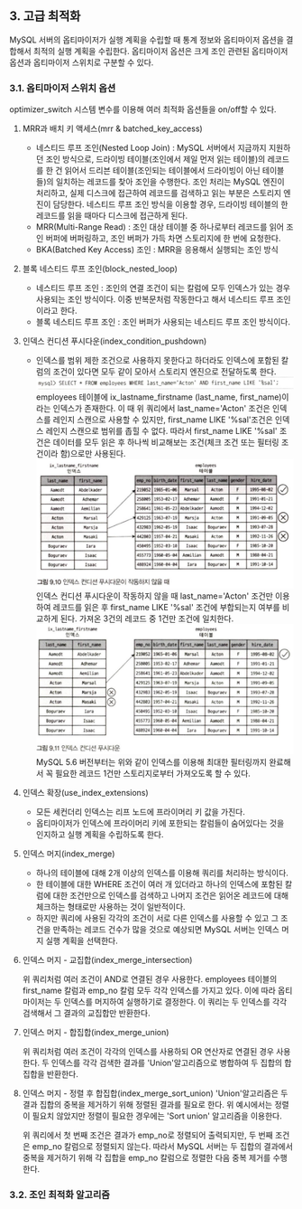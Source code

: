 ## 3. 고급 최적화
MySQL 서버의 옵티마이저가 실행 계획을 수립할 때 통계 정보와 옵티마이저 옵션을 결합해서 최적의 실행 계획을 수립한다. 
옵티마이저 옵션은 크게 조인 관련된 옵티마이저 옵션과 옵티마이저 스위치로 구분할 수 있다.

### 3.1. 옵티마이저 스위치 옵션
optimizer_switch 시스템 변수를 이용해 여러 최적화 옵션들을 on/off할 수 있다.

1. MRR과 배치 키 액세스(mrr & batched_key_access)
	- 네스티드 루프 조인(Nested Loop Join) : MySQL 서버에서 지금까지 지원하던 조인 방식으로, 드라이빙 테이블(조인에서 제일 먼저 읽는 테이블)의 레코드를 한 건 읽어서 드리븐 테이블(조인되는 테이블에서 드라이빙이 아닌 테이블들)의 일치하는 레코드를 찾아 조인을 수행한다.
조인 처리는 MySQL 엔진이 처리하고, 실제 디스크에 접근하여 레코드를 검색하고 읽는 부분은 스토리지 엔진이 담당한다.
네스티드 루프 조인 방식을 이용할 경우, 드라이빙 테이블의 한 레코드를 읽을 때마다 디스크에 접근하게 된다.
	- MRR(Multi-Range Read) : 조인 대상 테이블 중 하나로부터 레코드를 읽어 조인 버퍼에 버퍼링하고, 조인 버퍼가 가득 차면 스토리지에 한 번에 요청한다.
	- BKA(Batched Key Access) 조인 : MRR을 응용해서 실행되는 조인 방식

2. 블록 네스티드 루프 조인(block_nested_loop)
	- 네스티드 루프 조인 : 조인의 연결 조건이 되는 칼럼에 모두 인덱스가 있는 경우 사용되는 조인 방식이다. 이중 반복문처럼 작동한다고 해서 네스티드 루프 조인이라고 한다.
	- 블록 네스티드 루프 조인 : 조인 버퍼가 사용되는 네스티드 루프 조인 방식이다.

3. 인덱스 컨디션 푸시다운(index_condition_pushdown)
	- 인덱스를 범위 제한 조건으로 사용하지 못한다고 하더라도 인덱스에 포함된 칼럼의 조건이 있다면 모두 같이 모아서 스토리지 엔진으로 전달하도록 한다.
	![alt text](./img/image3_1.png)
	employees 테이블에 ix_lastname_firstname (last_name, first_name)이라는 인덱스가 존재한다.
	이 때 위 쿼리에서 last_name='Acton' 조건은 인덱스를 레인지 스캔으로 사용할 수 있지만, first_name LIKE '%sal'조건은 인덱스 레인지 스캔으로 범위를 좁힐 수 없다. 따라서 first_name LIKE '%sal' 조건은 데이터를 모두 읽은 후 하나씩 비교해보는 조건(체크 조건 또는 필터링 조건이라 함)으로만 사용된다.
	![alt text](./img/image3_2.png)
	인덱스 컨디션 푸시다운이 작동하지 않을 때 last_name='Acton' 조건만 이용하여 레코드를 읽은 후 first_name LIKE '%sal' 조건에 부합되는지 여부를 비교하게 된다. 가져온 3건의 레코드 중 1건만 조건에 일치한다.
	![alt text](./img/image3_3.png)
	MySQL 5.6 버전부터는 위와 같이 인덱스를 이용해 최대한 필터링까지 완료해서 꼭 필요한 레코드 1건만 스토리지로부터 가져오도록 할 수 있다.
	
4. 인덱스 확장(use_index_extensions)
	- 모든 세컨더리 인덱스는 리프 노드에 프라이머리 키 값을 가진다.
	- 옵티마이저가 인덱스에 프라이머리 키에 포한되는 칼럼들이 숨어있다는 것을 인지하고 실행 계획을 수립하도록 한다.
   
5. 인덱스 머지(index_merge)
	- 하나의 테이블에 대해 2개 이상의 인덱스를 이용해 쿼리를 처리하는 방식이다.
	- 한 테이블에 대한 WHERE 조건이 여러 개 있더라고 하나의 인덱스에 포함된 칼럼에 대한 조건만으로 인덱스를 검색하고 나머지 조건은 읽어온 레코드에 대해 체크하는 형태로만 사용하는 것이 일반적이다.
	- 하지만 쿼리에 사용된 각각의 조건이 서로 다른 인덱스를 사용할 수 있고 그 조건을 만족하는 레코드 건수가 많을 것으로 예상되면 MySQL 서버는 인덱스 머지 실행 계획을 선택한다.

6. 인덱스 머지 - 교집합(index_merge_intersection)

	위 쿼리처럼 여러 조건이 AND로 연결된 경우 사용한다.
	employees 테이블의 first_name 칼럼과 emp_no 칼럼 모두 각각 인덱스를 가지고 있다. 이에 따라 옵티마이저는 두 인덱스를 머지하여 실행하기로 결정한다. 이 쿼리는 두 인덱스를 각각 검색해서 그 결과의 교집합만 반환한다.

7. 인덱스 머지 - 합집합(index_merge_union)

	위 쿼리처럼 여러 조건이 각각의 인덱스를 사용하되 OR 연산자로 연결된 경우 사용한다.
	두 인덱스를 각각 검색한 결과를 'Union'알고리즘으로 병합하여 두 집합의 합집합을 반환한다.
	
8. 인덱스 머지 - 정렬 후 합집합(index_merge_sort_union)
	'Union'알고리즘은 두 결과 집합의 중복을 제거하기 위해 정렬된 결과를 필요로 한다. 위 예시에서는 정렬이 필요치 않았지만 정렬이 필요한 경우에는 'Sort union' 알고리즘을 이용한다.

	위 쿼리에서 첫 번째 조건은 결과가 emp_no로 정렬되어 출력되지만, 두 번째 조건은 emp_no 칼럼으로 정렬되지 않는다.
	따라서 MySQL 서버는 두 집합의 결과에서 중복을 제거하기 위해 각 집합을 emp_no 칼럼으로 정렬한 다음 중복 제거를 수행한다.


### 3.2. 조인 최적화 알고리즘

